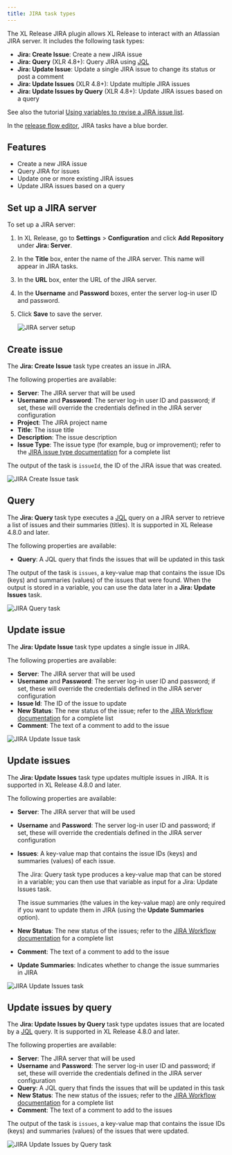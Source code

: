 ```yaml
---
title: JIRA task types
---
```


The XL Release JIRA plugin allows XL Release to interact with an Atlassian JIRA server. It includes the following task types:

* **Jira: Create Issue**: Create a new JIRA issue
* **Jira: Query** (XLR 4.8+): Query JIRA using [JQL](https://confluence.atlassian.com/jira/advanced-searching-179442050.html)
* **Jira: Update Issue**: Update a single JIRA issue to change its status or post a comment
* **Jira: Update Issues** (XLR 4.8+): Update multiple JIRA issues
* **Jira: Update Issues by Query** (XLR 4.8+): Update JIRA issues based on a query

See also the tutorial [Using variables to revise a JIRA issue list](/xl-release/how-to/tutorial-using-variables-to-revise-a-jira-issue-list.html).

In the [release flow editor](/xl-release/how-to/using-the-release-flow-editor.html), JIRA tasks have a blue border.

## Features

* Create a new JIRA issue
* Query JIRA for issues
* Update one or more existing JIRA issues
* Update JIRA issues based on a query

## Set up a JIRA server

To set up a JIRA server:

1. In XL Release, go to **Settings** > **Configuration** and click **Add Repository** under **Jira: Server**.
2. In the **Title** box, enter the name of the JIRA server. This name will appear in JIRA tasks.
3. In the **URL** box, enter the URL of the JIRA server.
4. In the **Username** and **Password** boxes, enter the server log-in user ID and password.
5. Click **Save** to save the server.

    ![JIRA server setup](/xl-release/images/jira-configuration-details.png)

## Create issue

The **Jira: Create Issue** task type creates an issue in JIRA.

The following properties are available:

* **Server**: The JIRA server that will be used
* **Username** and **Password**: The server log-in user ID and password; if set, these will override the credentials defined in the JIRA server configuration
* **Project**: The JIRA project name
* **Title**: The issue title
* **Description**: The issue description
* **Issue Type**: The issue type (for example, bug or improvement); refer to the [JIRA issue type documentation](https://confluence.atlassian.com/display/AOD/What+is+an+Issue#WhatisanIssue-IssueType) for a complete list

The output of the task is `issueId`, the ID of the JIRA issue that was created.

![JIRA Create Issue task](/xl-release/images/jira-create-issue-task-details.png)

## Query

The **Jira: Query** task type executes a [JQL](https://confluence.atlassian.com/jira/advanced-searching-179442050.html) query on a JIRA server to retrieve a list of issues and their summaries (titles). It is supported in XL Release 4.8.0 and later.

The following properties are available:

* **Query**: A JQL query that finds the issues that will be updated in this task

The output of the task is `issues`, a key-value map that contains the issue IDs (keys) and summaries (values) of the issues that were found. When the output is stored in a variable, you can use the data later in a **Jira: Update Issues** task.

![JIRA Query task](/xl-release/images/jira-query-issues-task-details.png)

## Update issue

The **Jira: Update Issue** task type updates a single issue in JIRA.

The following properties are available:

* **Server**: The JIRA server that will be used
* **Username** and **Password**: The server log-in user ID and password; if set, these will override the credentials defined in the JIRA server configuration
* **Issue Id**: The ID of the issue to update
* **New Status**: The new status of the issue; refer to the [JIRA Workflow documentation](https://confluence.atlassian.com/display/JIRA/What+is+Workflow) for a complete list
* **Comment**: The text of a comment to add to the issue

![JIRA Update Issue task](/xl-release/images/jira-update-issue-task-details.png)

## Update issues

The **Jira: Update Issues** task type updates multiple issues in JIRA. It is supported in XL Release 4.8.0 and later.

The following properties are available:

* **Server**: The JIRA server that will be used
* **Username** and **Password**: The server log-in user ID and password; if set, these will override the credentials defined in the JIRA server configuration
* **Issues**: A key-value map that contains the issue IDs (keys) and summaries (values) of each issue.

    The Jira: Query task type produces a key-value map that can be stored in a variable; you can then use that variable as input for a Jira: Update Issues task.

    The issue summaries (the values in the key-value map) are only required if you want to update them in JIRA (using the **Update Summaries** option).

* **New Status**: The new status of the issues; refer to the [JIRA Workflow documentation](https://confluence.atlassian.com/display/JIRA/What+is+Workflow) for a complete list
* **Comment**: The text of a comment to add to the issue
* **Update Summaries**: Indicates whether to change the issue summaries in JIRA

![JIRA Update Issues task](/xl-release/images/jira-update-issues-task-details.png)

## Update issues by query

The **Jira: Update Issues by Query** task type updates issues that are located by a [JQL](https://confluence.atlassian.com/jira/advanced-searching-179442050.html) query. It is supported in XL Release 4.8.0 and later.

The following properties are available:

* **Server**: The JIRA server that will be used
* **Username** and **Password**: The server log-in user ID and password; if set, these will override the credentials defined in the JIRA server configuration
* **Query**: A JQL query that finds the issues that will be updated in this task
* **New Status**: The new status of the issues; refer to the [JIRA Workflow documentation](https://confluence.atlassian.com/display/JIRA/What+is+Workflow) for a complete list
* **Comment**: The text of a comment to add to the issues

The output of the task is `issues`, a key-value map that contains the issue IDs (keys) and summaries (values) of the issues that were updated.

![JIRA Update Issues by Query task](/xl-release/images/jira-update-issues-by-query-task-details.png)
